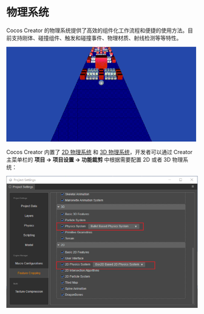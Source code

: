 # 物理系统

Cocos Creator 的物理系统提供了高效的组件化工作流程和便捷的使用方法。目前支持刚体、碰撞组件、触发和碰撞事件、物理材质、射线检测等等特性。

![image](img/physics.gif)

Cocos Creator 内置了 [2D 物理系统](../physics-2d/physics-2d.md) 和 [3D 物理系统](physics.md)，开发者可以通过 Creator 主菜单栏的 **项目 -> 项目设置 -> 功能裁剪** 中根据需要配置 2D 或者 3D 物理系统：

![physics system](img/physics-system.png)